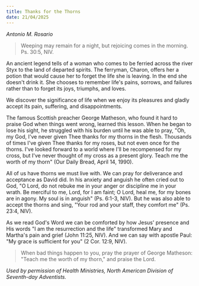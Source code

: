 ```yaml
---
title: Thanks for the Thorns
date: 21/04/2025
---
```


_Antonio M. Rosario_

> <p></p>
> Weeping may remain for a night, but rejoicing comes in the morning. Ps. 30:5, NIV.

An ancient legend tells of a woman who comes to be ferried across the river Styx to the land of departed spirits. The ferryman, Charon, offers her a potion that would cause her to forget the life she is leaving. In the end she doesn't drink it. She chooses to remember life's pains, sorrows, and failures rather than to forget its joys, triumphs, and loves.

We discover the significance of life when we enjoy its pleasures and gladly accept its pain, suffering, and disappointments.

The famous Scottish preacher George Matheson, who found it hard to praise God when things went wrong, learned this lesson. When he began to lose his sight, he struggled with his burden until he was able to pray, "Oh, my God, I've never given Thee thanks for my thorns in the flesh. Thousands of times I've given Thee thanks for my roses, but not even once for the thorns. I've looked forward to a world where I'll be recompensed for my cross, but I've never thought of my cross as a present glory. Teach me the worth of my thorn" (Our Daily Bread, April 14, 1990).

All of us have thorns we must live with. We can pray for deliverance and acceptance as David did. In his anxiety and anguish he often cried out to God, "O Lord, do not rebuke me in your anger or discipline me in your wrath. Be merciful to me, Lord, for I am faint; O Lord, heal me, for my bones are in agony. My soul is in anguish" (Ps. 6:1-3, NIV). But he was also able to accept the thorns and sing, "Your rod and your staff, they comfort me" (Ps. 23:4, NIV).

As we read God's Word we can be comforted by how Jesus' presence and His words "I am the resurrection and the life" transformed Mary and Martha's pain and grief (John 11:25, NIV). And we can say with apostle Paul: "My grace is sufficient for you" (2 Cor. 12:9, NIV).

> <callout></callout>
> When bad things happen to you, pray the prayer of George Matheson: "Teach me the worth of my thorn," and praise the Lord.

_Used by permission of Health Ministries, North American Division of Seventh-day Adventists._